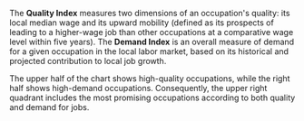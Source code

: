 The **Quality Index** measures two dimensions of an occupation's quality: its local median wage and its upward mobility (defined as its prospects of leading to a higher-wage job than other occupations at a comparative wage level within five years). The **Demand Index** is an overall measure of demand for a given occupation in the local labor market, based on its historical and projected contribution to local job growth.

The upper half of the chart shows high-quality occupations, while the right half shows high-demand occupations. Consequently, the upper right quadrant includes the most promising occupations according to both quality and demand for jobs.